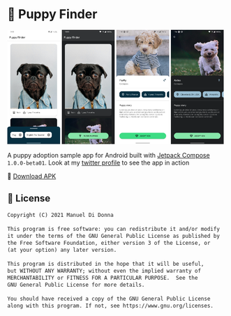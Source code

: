 # :dog: Puppy Finder

<p>
  <img width="24%" src="art/puppies_list_light.png?raw=true">
  <img width="24%" src="art/puppies_list_night.png?raw=true">
  <img width="24%" src="art/puppy_details_light.png?raw=true">
  <img width="24%" src="art/puppy_details_night.png?raw=true">
</p>

A puppy adoption sample app for Android built with [Jetpack Compose](https://developer.android.com/jetpack/compose) `1.0.0-beta01`. Look at my [twitter profile](https://twitter.com/manueldidonna/status/1365421315524591620) to see the app in action

:rocket: [Download APK](https://github.com/manueldidonna/puppy-finder/releases/tag/v.1.0.0)

## :scroll: License
<pre><code>Copyright (C) 2021 Manuel Di Donna

This program is free software: you can redistribute it and/or modify
it under the terms of the GNU General Public License as published by
the Free Software Foundation, either version 3 of the License, or
(at your option) any later version.

This program is distributed in the hope that it will be useful,
but WITHOUT ANY WARRANTY; without even the implied warranty of
MERCHANTABILITY or FITNESS FOR A PARTICULAR PURPOSE.  See the
GNU General Public License for more details.

You should have received a copy of the GNU General Public License
along with this program. If not, see https://www.gnu.org/licenses.
</code></pre>

